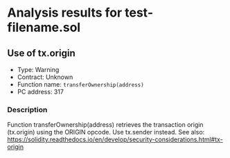 # Analysis results for test-filename.sol

## Use of tx.origin

- Type: Warning
- Contract: Unknown
- Function name: `transferOwnership(address)`
- PC address: 317

### Description

Function transferOwnership(address) retrieves the transaction origin (tx.origin) using the ORIGIN opcode. Use tx.sender instead.
See also: https://solidity.readthedocs.io/en/develop/security-considerations.html#tx-origin
